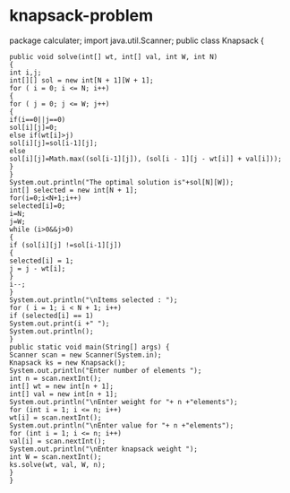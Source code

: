 # knapsack-problem

package calculater;
import java.util.Scanner;
public class Knapsack {
	
	
	public void solve(int[] wt, int[] val, int W, int N)
	{
	int i,j;
	int[][] sol = new int[N + 1][W + 1];
	for ( i = 0; i <= N; i++)
	{
	for ( j = 0; j <= W; j++)
	{
	if(i==0||j==0)
	sol[i][j]=0;
	else if(wt[i]>j)
	sol[i][j]=sol[i-1][j];
	else
	sol[i][j]=Math.max((sol[i-1][j]), (sol[i - 1][j - wt[i]] + val[i]));
	}
	}
	System.out.println("The optimal solution is"+sol[N][W]);
	int[] selected = new int[N + 1];
	for(i=0;i<N+1;i++)
	selected[i]=0;
	i=N;
	j=W;
	while (i>0&&j>0)
	{
	if (sol[i][j] !=sol[i-1][j])
	{
	selected[i] = 1;
	j = j - wt[i];
	}
	i--;
	}
	System.out.println("\nItems selected : ");
	for ( i = 1; i < N + 1; i++)
	if (selected[i] == 1)
	System.out.print(i +" ");
	System.out.println();
	}
	public static void main(String[] args) {
	Scanner scan = new Scanner(System.in);
	Knapsack ks = new Knapsack();
	System.out.println("Enter number of elements ");
	int n = scan.nextInt();
	int[] wt = new int[n + 1];
	int[] val = new int[n + 1];
	System.out.println("\nEnter weight for "+ n +"elements");
	for (int i = 1; i <= n; i++)
	wt[i] = scan.nextInt();
	System.out.println("\nEnter value for "+ n +"elements");
	for (int i = 1; i <= n; i++)
	val[i] = scan.nextInt();
	System.out.println("\nEnter knapsack weight ");
	int W = scan.nextInt();
	ks.solve(wt, val, W, n);
	}
	}
